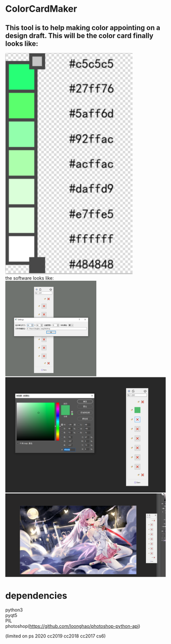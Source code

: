 # ColorCardMaker<br>
## This tool is to help making color appointing on a design draft. This will be the color card finally looks like:<br>
![示例图](examples/1.png)<br>
the software looks like:<br>
![示例图](examples/2.png)<br>
![示例图](examples/3.png)<br>
![示例图](examples/colorcard.gif)
# dependencies
python3<br>
pyqt5<br>
PIL<br>
photoshop(https://github.com/loonghao/photoshop-python-api)

(limited on ps 2020
 cc2019
 cc2018
 cc2017
 cs6)


